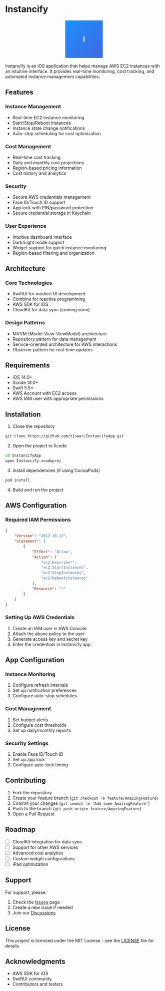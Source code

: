 # Instancify

<p align="center">
  <img src="Instancify/Assets.xcassets/AppIcon.appiconset/AppIcon.png" width="120" alt="Instancify Logo">
</p>

Instancify is an iOS application that helps manage AWS EC2 instances with an intuitive interface. It provides real-time monitoring, cost tracking, and automated instance management capabilities.

## Features

### Instance Management
- Real-time EC2 instance monitoring
- Start/Stop/Reboot instances
- Instance state change notifications
- Auto-stop scheduling for cost optimization

### Cost Management
- Real-time cost tracking
- Daily and monthly cost projections
- Region-based pricing information
- Cost history and analytics

### Security
- Secure AWS credentials management
- Face ID/Touch ID support
- App lock with PIN/password protection
- Secure credential storage in Keychain

### User Experience
- Intuitive dashboard interface
- Dark/Light mode support
- Widget support for quick instance monitoring
- Region-based filtering and organization

## Architecture

### Core Technologies
- SwiftUI for modern UI development
- Combine for reactive programming
- AWS SDK for iOS
- CloudKit for data sync (coming soon)

### Design Patterns
- MVVM (Model-View-ViewModel) architecture
- Repository pattern for data management
- Service-oriented architecture for AWS interactions
- Observer pattern for real-time updates

## Requirements

- iOS 14.0+
- Xcode 13.0+
- Swift 5.5+
- AWS Account with EC2 access
- AWS IAM user with appropriate permissions

## Installation

1. Clone the repository
```bash
git clone https://github.com/tjswar/InstancifyApp.git
```

2. Open the project in Xcode
```bash
cd InstancifyApp
open Instancify.xcodeproj
```

3. Install dependencies (if using CocoaPods)
```bash
pod install
```

4. Build and run the project

## AWS Configuration

### Required IAM Permissions
```json
{
    "Version": "2012-10-17",
    "Statement": [
        {
            "Effect": "Allow",
            "Action": [
                "ec2:Describe*",
                "ec2:StartInstances",
                "ec2:StopInstances",
                "ec2:RebootInstances"
            ],
            "Resource": "*"
        }
    ]
}
```

### Setting Up AWS Credentials
1. Create an IAM user in AWS Console
2. Attach the above policy to the user
3. Generate access key and secret key
4. Enter the credentials in Instancify app

## App Configuration

### Instance Monitoring
1. Configure refresh intervals
2. Set up notification preferences
3. Configure auto-stop schedules

### Cost Management
1. Set budget alerts
2. Configure cost thresholds
3. Set up daily/monthly reports

### Security Settings
1. Enable Face ID/Touch ID
2. Set up app lock
3. Configure auto-lock timing

## Contributing

1. Fork the repository
2. Create your feature branch (`git checkout -b feature/AmazingFeature`)
3. Commit your changes (`git commit -m 'Add some AmazingFeature'`)
4. Push to the branch (`git push origin feature/AmazingFeature`)
5. Open a Pull Request

## Roadmap

- [ ] CloudKit integration for data sync
- [ ] Support for other AWS services
- [ ] Advanced cost analytics
- [ ] Custom widget configurations
- [ ] iPad optimization

## Support

For support, please:
1. Check the [Issues](https://github.com/tjswar/InstancifyApp/issues) page
2. Create a new issue if needed
3. Join our [Discussions](https://github.com/tjswar/InstancifyApp/discussions)

## License

This project is licensed under the MIT License - see the [LICENSE](LICENSE) file for details

## Acknowledgments

- AWS SDK for iOS
- SwiftUI community
- Contributors and testers 